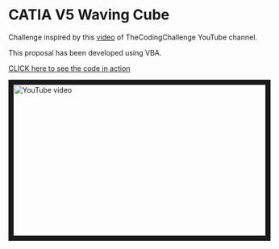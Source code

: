 # CATIA V5 Waving Cube

Challenge inspired by this [video](https://www.youtube.com/watch?v=H81Tdrmz2LA) of TheCodingChallenge YouTube channel.

This proposal has been developed using VBA.

[CLICK here to see the code in action](https://youtu.be/IVVExjg4HzE)

<a href="http://www.youtube.com/watch?feature=player_embedded&v=IVVExjg4HzE
" target="_blank"><img src="http://img.youtube.com/vi/IVVExjg4HzE/0.jpg" 
alt="YouTube video" width="500" height="300" border="10" /></a>
